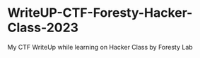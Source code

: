 # WriteUP-CTF-Foresty-Hacker-Class-2023
My CTF WriteUp while learning on Hacker Class by Foresty Lab
